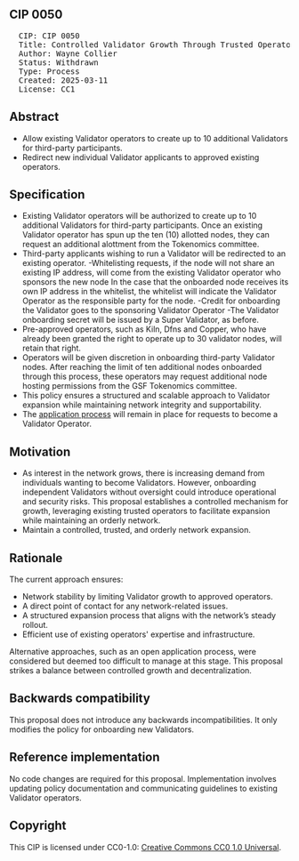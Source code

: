 ## CIP 0050

<pre>
  CIP: CIP 0050
  Title: Controlled Validator Growth Through Trusted Operators
  Author: Wayne Collier 
  Status: Withdrawn
  Type: Process
  Created: 2025-03-11
  License: CC1
</pre>

## Abstract

- Allow existing Validator operators to create up to 10 additional Validators for third-party participants.
- Redirect new individual Validator applicants to approved existing operators.
## Specification

- Existing Validator operators will be authorized to create up to 10 additional Validators for third-party participants. Once an existing Validator operator has spun up the ten (10) allotted nodes, they can request an additional alottment from the Tokenomics committee. 
- Third-party applicants wishing to run a Validator will be redirected to an existing operator.
-Whitelisting requests, if the node will not share an existing IP address, will come from the existing Validator operator who sponsors the new node
In the case that the onboarded node receives its own IP address in the whitelist, the whitelist will indicate the Validator Operator as the responsible party for the node. 
-Credit for onboarding the Validator goes to the sponsoring Validator Operator
-The Validator onboarding secret will be issued by a Super Validator, as before.
- Pre-approved operators, such as Kiln, Dfns and Copper, who have already been granted the right to operate up to 30 validator nodes, will retain that right.
- Operators will be given discretion in onboarding third-party Validator nodes. After reaching the limit of ten additional nodes onboarded through this process, these operators may request additional node hosting permissions from the GSF Tokenomics committee. 
- This policy ensures a structured and scalable approach to Validator expansion while maintaining network integrity and supportability.
- The [application process](https://sync.global/validator-request/) will remain in place for requests to become a Validator Operator.

## Motivation

- As interest in the network grows, there is increasing demand from individuals wanting to become Validators. However, onboarding independent Validators without oversight could introduce operational and security risks. This proposal establishes a controlled mechanism for growth, leveraging existing trusted operators to facilitate expansion while maintaining an orderly network.
- Maintain a controlled, trusted, and orderly network expansion.


## Rationale

The current approach ensures:
- Network stability by limiting Validator growth to approved operators.
- A direct point of contact for any network-related issues.
- A structured expansion process that aligns with the network’s steady rollout.
- Efficient use of existing operators' expertise and infrastructure.

Alternative approaches, such as an open application process, were considered but deemed too difficult to manage at this stage. This proposal strikes a balance between controlled growth and decentralization.


## Backwards compatibility

This proposal does not introduce any backwards incompatibilities. It only modifies the policy for onboarding new Validators.

## Reference implementation

No code changes are required for this proposal. Implementation involves updating policy documentation and communicating guidelines to existing Validator operators.

## Copyright

This CIP is licensed under CC0-1.0: [Creative Commons CC0 1.0 Universal](https://creativecommons.org/publicdomain/zero/1.0/).

